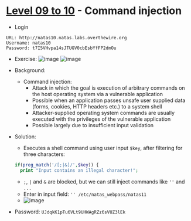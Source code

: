 # [Level 09 to 10](https://overthewire.org/wargames/natas/natas10.html) - Command injection

- Login
```
URL: http://natas10.natas.labs.overthewire.org
Username: natas10
Password: t7I5VHvpa14sJTUGV0cbEsbYfFP2dmOu
```
- Exercise:
![image](https://github.com/user-attachments/assets/28feaf2b-7da8-4bc8-8ed4-10638e1f5cc5)
![image](https://github.com/user-attachments/assets/a963c2bd-767f-4ce2-b1d8-b1012d02c02e)

- Background:
  - Command injection:
    - Attack in which the goal is execution of arbitrary commands on the host operating system via a vulnerable application
    - Possible when an application passes unsafe user supplied data (forms, cookies, HTTP headers etc.) to a system shell
    - Attacker-supplied operating system commands are usually executed with the privileges of the vulnerable application
    - Possible largely due to insufficient input validation
- Solution:
  - Executes a shell command using user input `$key`, after filtering for three characters:
  ``` php
  if(preg_match('/[;|&]/',$key)) {
    print "Input contains an illegal character!";
  ```
  - `;`, `|` and `&` are blocked, but we can still inject commands like `''` and `...`
  - Enter in input field: `'' /etc/natas_webpass/natas11`
  - ![image](https://github.com/user-attachments/assets/00921a6b-a526-44cb-8624-92a00143c50d)

- Password: `UJdqkK1pTu6VLt9UHWAgRZz6sVUZ3lEk`
